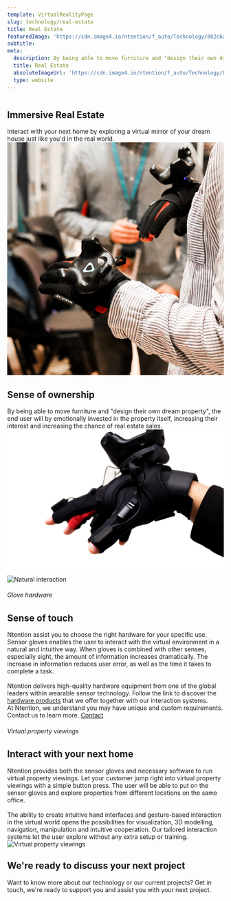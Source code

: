 ```yaml
---
template: VirtualRealityPage
slug: technology/real-estate
title: Real Estate
featuredImage: 'https://cdn.image4.io/ntention/f_auto/Technology/802c6ae9-df9f-4b66-9c2b-461528e668a4.Jpeg'
subtitle:
meta:
  description: By being able to move furniture and "design their own dream property", the end user will by emotionally invested in the property itself, increasing their interest and increasing the chance of real estate sales.
  title: Real Estate
  absoluteImageUrl: 'https://cdn.image4.io/ntention/f_auto/Technology/802c6ae9-df9f-4b66-9c2b-461528e668a4.Jpeg'
  type: website
---
```


<div class="tech-margin">
<div class="full-width-white technology-section-white reverse">
    <div class="column">
        <div class="container hover-image">
        <h2>Immersive Real Estate</h2>
        Interact with your next home by exploring a virtual mirror of your dream house just like you'd in the real world.  
        </div>
    </div>
    <div class="column">
        <div class="container">
            <img src="images/Real-estate-showcase.jpg" alt="Natural Virtual Reality">
        </div>
    </div>
</div>
</div>


<div class="section">
    <div class="taCenter">
        <h2>Sense of ownership</h2>
        <div class="container skinnier">
        By being able to move furniture and "design their own dream property", the end user will by emotionally invested in the property itself, increasing their interest and increasing the chance of real estate sales.
        </div>
</div>

<div class="row space-100t">
<div class="column">
    <div class="container">
      <img src="images/Manus-VR.jpg" alt="Haptic Gloves for Virtual Reality">
      <div class="column3 right mobile-small">
        <img src="https://cdn.image4.io/ntention/f_auto/Technology/b99d18be-caa0-49e0-a6d7-52cb09ea79f9.Png" alt="Natural interaction">
      </div>
    </div>
</div>
<div class="column">
    <div class="container hover-image links">
    <h6>Glove hardware</h6>
    <h2>Sense of touch</h2>
    Ntention assist you to choose the right hardware for your specific use. Sensor gloves enables the user to interact with the virtual environment in a natural and intuitive way. When gloves is combined with other senses, especially sight, the amount of information increases dramatically. The increase in information reduces user error, as well as the time it takes to complete a task. <br><br>
    Ntention delivers high-quality hardware equipment from one of the global leaders within wearable sensor technology. Follow the link to discover the <a href="/technology/hardware">hardware products</a> that we offer together with our interaction systems.    
    </div>
</div>
</div>

<div class="section">
    <div class="full-width">
        <div class="container mobile-contact-container">
            At Ntention, we understand you may have unique and custom requirements. Contact us to learn more.
            <a class="button right mobile-contact" href="/contact">Contact</a>
        </div>
    </div>
</div>

<div class="row space-100t space-100b">
<div class="column">
    <div class="container">
    <h6>Virtual property viewings</h6>
    <h2>Interact with your next home</h2>
      Ntention provides both the sensor gloves and necessary software to run virtual property viewings. Let your customer jump right into virtual property viewings with a simple button press. The user will be able to put on the sensor gloves and explore properties from different locations on the same office. <br><br>
      The ability to create intuitive hand   interfaces   and   gesture-based interaction  in  the  virtual  world  opens  the  possibilities  for  visualization,  3D  modelling, navigation,  manipulation  and  intuitive  cooperation.  Our tailored interaction  systems  let the user explore without any extra setup or training.
    </div>
</div>
<div class="column">
    <div class="container">
        <img src="https://cdn.image4.io/ntention/f_auto/Technology/bd20e07a-b7b9-4cb9-bb3c-5f29ca4e2c45.Jpeg" alt="Virtual property viewings">
    </div>
</div>
</div>

<div class="row">
    <div class="taCenter" id="order">
        <h2>We're ready to discuss your next project</h2>
        <div class="container skinnier">
        Want to know more about our technology or our current projects? Get in touch, we're ready to support you and assist you with your next project.
        </div>
</div>
